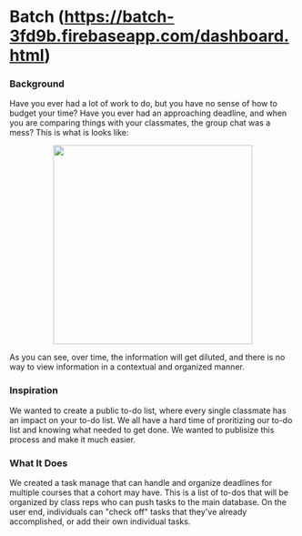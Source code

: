 # Batch (https://batch-3fd9b.firebaseapp.com/dashboard.html)
### Background

Have you ever had a lot of work to do, but you have no sense of how to budget your time? Have you ever had an approaching deadline, and when you are comparing things with your classmates, the group chat was a mess? This is what is looks like:

<p align="center">
  <img src="https://github.com/Nayef211/enghacks/blob/master/other/unorganizedchat.png" width="350"/>
</p>

As you can see, over time, the information will get diluted, and there is no way to view information in a contextual and organized manner.

### Inspiration

We wanted to create a public to-do list, where every single classmate has an impact on your to-do list. We all have a hard time of proritizing our to-do list and knowing what needed to get done. We wanted to publisize this process and make it much easier.

### What It Does
We created a task manage that can handle and organize deadlines for multiple courses that a cohort may have. This is a list of to-dos that will be organized by class reps who can push tasks to the main database. On the user end, individuals can "check off" tasks that they've already accomplished, or add their own individual tasks.




